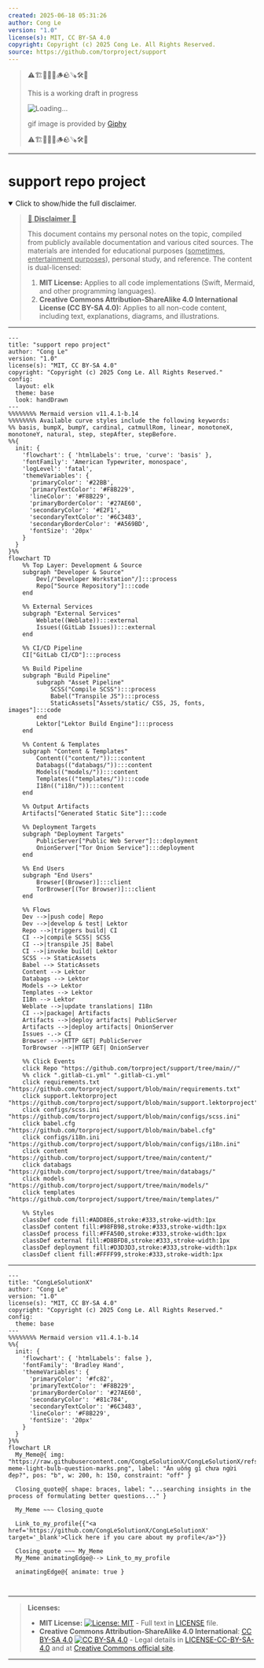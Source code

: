 ```yaml
---
created: 2025-06-18 05:31:26
author: Cong Le
version: "1.0"
license(s): MIT, CC BY-SA 4.0
copyright: Copyright (c) 2025 Cong Le. All Rights Reserved.
source: https://github.com/torproject/support
---
```



> ⚠️🏗️🚧🦺🧱🪵🪨🪚🛠️👷
> 
> This is a working draft in progress
> 
> ![Loading...](https://media2.giphy.com/media/v1.Y2lkPTc5MGI3NjExMXVjejV3dnVjc2o5MXd3eXBvcDR1cHlzbHQ1Z2R6YjY0ZHpmdjJ6OCZlcD12MV9pbnRlcm5hbF9naWZfYnlfaWQmY3Q9Zw/hL9q5k9dk9l0wGd4e0/giphy.gif)
>
> gif image is provided by [Giphy](https://giphy.com)
> 
> ⚠️🏗️🚧🦺🧱🪵🪨🪚🛠️👷


----


# support repo project
<details open>
<summary>Click to show/hide the full disclaimer.</summary>
   
> <ins>📢 **Disclaimer** 🚨</ins>
>
> This document contains my personal notes on the topic,
> compiled from publicly available documentation and various cited sources.
> The materials are intended for educational purposes (<ins>sometimes, entertainment purposes</ins>), personal study, and reference.
> The content is dual-licensed:
> 1. **MIT License:** Applies to all code implementations (Swift, Mermaid, and other programming languages).
> 2. **Creative Commons Attribution-ShareAlike 4.0 International License (CC BY-SA 4.0):** Applies to all non-code content, including text, explanations, diagrams, and illustrations.

</details>


----

```mermaid
---
title: "support repo project"
author: "Cong Le"
version: "1.0"
license(s): "MIT, CC BY-SA 4.0"
copyright: "Copyright (c) 2025 Cong Le. All Rights Reserved."
config:
  layout: elk
  theme: base
  look: handDrawn
---
%%%%%%%% Mermaid version v11.4.1-b.14
%%%%%%%% Available curve styles include the following keywords:
%% basis, bumpX, bumpY, cardinal, catmullRom, linear, monotoneX, monotoneY, natural, step, stepAfter, stepBefore.
%%{
  init: {
    'flowchart': { 'htmlLabels': true, 'curve': 'basis' },
    'fontFamily': 'American Typewriter, monospace',
    'logLevel': 'fatal',
    'themeVariables': {
      'primaryColor': '#22BB',
      'primaryTextColor': '#F8B229',
      'lineColor': '#F8B229',
      'primaryBorderColor': '#27AE60',
      'secondaryColor': '#E2F1',
      'secondaryTextColor': '#6C3483',
      'secondaryBorderColor': '#A569BD',
      'fontSize': '20px'
    }
  }
}%%
flowchart TD
    %% Top Layer: Development & Source
    subgraph "Developer & Source"
        Dev[/"Developer Workstation"/]:::process
        Repo["Source Repository"]:::code
    end

    %% External Services
    subgraph "External Services"
        Weblate((Weblate)):::external
        Issues((GitLab Issues)):::external
    end

    %% CI/CD Pipeline
    CI["GitLab CI/CD"]:::process

    %% Build Pipeline
    subgraph "Build Pipeline"
        subgraph "Asset Pipeline"
            SCSS("Compile SCSS"):::process
            Babel("Transpile JS"):::process
            StaticAssets["Assets/static/ CSS, JS, fonts, images"]:::code
        end
        Lektor["Lektor Build Engine"]:::process
    end

    %% Content & Templates
    subgraph "Content & Templates"
        Content(("content/")):::content
        Databags(("databags/")):::content
        Models(("models/")):::content
        Templates(("templates/")):::code
        I18n(("i18n/")):::content
    end

    %% Output Artifacts
    Artifacts["Generated Static Site"]:::code

    %% Deployment Targets
    subgraph "Deployment Targets"
        PublicServer["Public Web Server"]:::deployment
        OnionServer["Tor Onion Service"]:::deployment
    end

    %% End Users
    subgraph "End Users"
        Browser[(Browser)]:::client
        TorBrowser[(Tor Browser)]:::client
    end

    %% Flows
    Dev -->|push code| Repo
    Dev -->|develop & test| Lektor
    Repo -->|triggers build| CI
    CI -->|compile SCSS| SCSS
    CI -->|transpile JS| Babel
    CI -->|invoke build| Lektor
    SCSS --> StaticAssets
    Babel --> StaticAssets
    Content --> Lektor
    Databags --> Lektor
    Models --> Lektor
    Templates --> Lektor
    I18n --> Lektor
    Weblate -->|update translations| I18n
    CI -->|package| Artifacts
    Artifacts -->|deploy artifacts| PublicServer
    Artifacts -->|deploy artifacts| OnionServer
    Issues -.-> CI
    Browser -->|HTTP GET| PublicServer
    TorBrowser -->|HTTP GET| OnionServer

    %% Click Events
    click Repo "https://github.com/torproject/support/tree/main//"
    %% click ".gitlab-ci.yml" ".gitlab-ci.yml"
    click requirements.txt "https://github.com/torproject/support/blob/main/requirements.txt"
    click support.lektorproject "https://github.com/torproject/support/blob/main/support.lektorproject"
    click configs/scss.ini "https://github.com/torproject/support/blob/main/configs/scss.ini"
    click babel.cfg "https://github.com/torproject/support/blob/main/babel.cfg"
    click configs/i18n.ini "https://github.com/torproject/support/blob/main/configs/i18n.ini"
    click content "https://github.com/torproject/support/tree/main/content/"
    click databags "https://github.com/torproject/support/tree/main/databags/"
    click models "https://github.com/torproject/support/tree/main/models/"
    click templates "https://github.com/torproject/support/tree/main/templates/"

    %% Styles
    classDef code fill:#ADD8E6,stroke:#333,stroke-width:1px
    classDef content fill:#98FB98,stroke:#333,stroke-width:1px
    classDef process fill:#FFA500,stroke:#333,stroke-width:1px
    classDef external fill:#D8BFD8,stroke:#333,stroke-width:1px
    classDef deployment fill:#D3D3D3,stroke:#333,stroke-width:1px
    classDef client fill:#FFFF99,stroke:#333,stroke-width:1px
```

----

<!-- 
```mermaid
%% Current Mermaid version
info
```  -->


```mermaid
---
title: "CongLeSolutionX"
author: "Cong Le"
version: "1.0"
license(s): "MIT, CC BY-SA 4.0"
copyright: "Copyright (c) 2025 Cong Le. All Rights Reserved."
config:
  theme: base
---
%%%%%%%% Mermaid version v11.4.1-b.14
%%{
  init: {
    'flowchart': { 'htmlLabels': false },
    'fontFamily': 'Bradley Hand',
    'themeVariables': {
      'primaryColor': '#fc82',
      'primaryTextColor': '#F8B229',
      'primaryBorderColor': '#27AE60',
      'secondaryColor': '#81c784',
      'secondaryTextColor': '#6C3483',
      'lineColor': '#F8B229',
      'fontSize': '20px'
    }
  }
}%%
flowchart LR
  My_Meme@{ img: "https://raw.githubusercontent.com/CongLeSolutionX/CongLeSolutionX/refs/heads/main/assets/images/My-meme-light-bulb-question-marks.png", label: "Ăn uống gì chưa ngừi đẹp?", pos: "b", w: 200, h: 150, constraint: "off" }

  Closing_quote@{ shape: braces, label: "...searching insights in the process of formulating better questions..." }
    
  My_Meme ~~~ Closing_quote
    
  Link_to_my_profile{{"<a href='https://github.com/CongLeSolutionX/CongLeSolutionX' target='_blank'>Click here if you care about my profile</a>"}}

  Closing_quote ~~~ My_Meme
  My_Meme animatingEdge@--> Link_to_my_profile
  
  animatingEdge@{ animate: true }



```

---
>**Licenses:**
>
>- **MIT License:**  [![License: MIT](https://img.shields.io/badge/License-MIT-yellow.svg)](LICENSE) - Full text in [LICENSE](LICENSE) file.
>- **Creative Commons Attribution-ShareAlike 4.0 International**: [CC BY-SA 4.0](https://creativecommons.org/licenses/by-sa/4.0/) [![CC BY-SA 4.0](https://licensebuttons.net/l/by-sa/4.0/88x31.png)](https://creativecommons.org/licenses/by-sa/4.0/) - Legal details in [LICENSE-CC-BY-SA-4.0](THE_PAST/LICENSE-CC-BY-SA-4.0) and at [Creative Commons official site](https://creativecommons.org/licenses/by-sa/4.0/).
>
---
